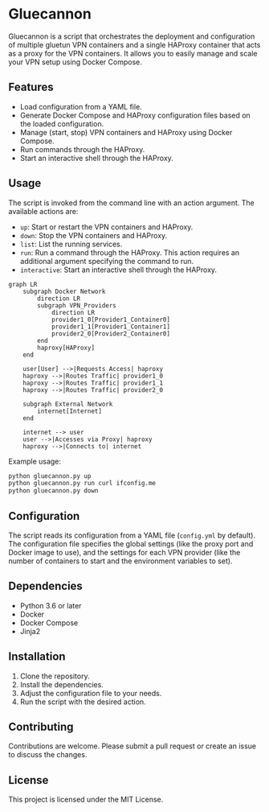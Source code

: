 # Gluecannon

Gluecannon is a script that orchestrates the deployment and configuration of multiple gluetun VPN containers and a single HAProxy container that acts as a proxy for the VPN containers. It allows you to easily manage and scale your VPN setup using Docker Compose.

## Features

- Load configuration from a YAML file.
- Generate Docker Compose and HAProxy configuration files based on the loaded configuration.
- Manage (start, stop) VPN containers and HAProxy using Docker Compose.
- Run commands through the HAProxy.
- Start an interactive shell through the HAProxy.

## Usage

The script is invoked from the command line with an action argument. The available actions are:

- `up`: Start or restart the VPN containers and HAProxy.
- `down`: Stop the VPN containers and HAProxy.
- `list`: List the running services.
- `run`: Run a command through the HAProxy. This action requires an additional argument specifying the command to run.
- `interactive`: Start an interactive shell through the HAProxy.

```mermaid
graph LR
    subgraph Docker Network
        direction LR
        subgraph VPN_Providers
            direction LR
            provider1_0[Provider1_Container0]
            provider1_1[Provider1_Container1]
            provider2_0[Provider2_Container0]
        end
        haproxy[HAProxy]
    end
    
    user[User] -->|Requests Access| haproxy
    haproxy -->|Routes Traffic| provider1_0
    haproxy -->|Routes Traffic| provider1_1
    haproxy -->|Routes Traffic| provider2_0
    
    subgraph External Network
        internet[Internet]
    end
    
    internet --> user
    user -->|Accesses via Proxy| haproxy
    haproxy -->|Connects to| internet

```

Example usage:

```bash
python gluecannon.py up
python gluecannon.py run curl ifconfig.me
python gluecannon.py down
```

## Configuration

The script reads its configuration from a YAML file (`config.yml` by default). The configuration file specifies the global settings (like the proxy port and Docker image to use), and the settings for each VPN provider (like the number of containers to start and the environment variables to set).

## Dependencies

- Python 3.6 or later
- Docker
- Docker Compose
- Jinja2

## Installation

1. Clone the repository.
2. Install the dependencies.
3. Adjust the configuration file to your needs.
4. Run the script with the desired action.

## Contributing

Contributions are welcome. Please submit a pull request or create an issue to discuss the changes.

## License

This project is licensed under the MIT License.

